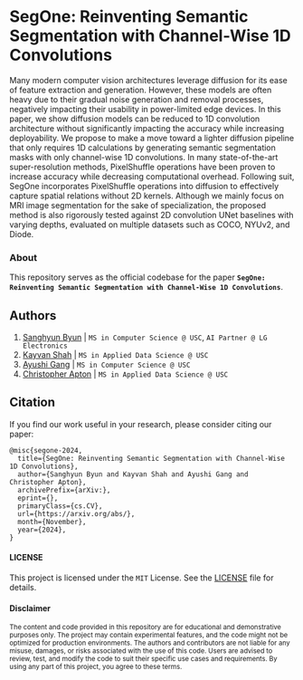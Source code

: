 # SegOne: Reinventing Semantic Segmentation with Channel-Wise 1D Convolutions

Many modern computer vision architectures leverage diffusion for its ease of feature extraction and generation. However, these models are often heavy due to their gradual noise generation and removal processes, negatively impacting their usability in power-limited edge devices. In this paper, we show diffusion models can be reduced to 1D convolution architecture without significantly impacting the accuracy while increasing deployability. We propose to make a move toward a lighter diffusion pipeline that only requires 1D calculations by generating semantic segmentation masks with only channel-wise 1D convolutions. In many state-of-the-art super-resolution methods, PixelShuffle operations have been proven to increase accuracy while decreasing computational overhead. Following suit, SegOne incorporates PixelShuffle operations into diffusion to effectively capture spatial relations without 2D kernels. Although we mainly focus on MRI image segmentation for the sake of specialization, the proposed method is also rigorously tested against 2D convolution UNet baselines with varying depths, evaluated on multiple datasets such as COCO, NYUv2, and Diode. 

### About
This repository serves as the official codebase for the paper __`SegOne: Reinventing Semantic Segmentation with Channel-Wise 1D Convolutions`__.

## Authors
1. [Sanghyun Byun](https://shbyun080.github.io/) | `MS in Computer Science @ USC`, `AI Partner @ LG Electronics`
3. [Kayvan Shah](https://github.com/KayvanShah1) | `MS in Applied Data Science @ USC`
2. [Ayushi Gang](https://github.com/) | `MS in Computer Science @ USC`
4. [Christopher Apton](https://github.com/chrisapton) | `MS in Applied Data Science @ USC`

## Citation
If you find our work useful in your research, please consider citing our paper:
```
@misc{segone-2024,
  title={SegOne: Reinventing Semantic Segmentation with Channel-Wise 1D Convolutions},
  author={Sanghyun Byun and Kayvan Shah and Ayushi Gang and Christopher Apton},
  archivePrefix={arXiv:},
  eprint={},
  primaryClass={cs.CV},
  url={https://arxiv.org/abs/}, 
  month={November},
  year={2024},
}
```

#### LICENSE
This project is licensed under the `MIT` License. See the [LICENSE](LICENSE) file for details.

#### Disclaimer
<sub>
The content and code provided in this repository are for educational and demonstrative purposes only. The project may contain experimental features, and the code might not be optimized for production environments. The authors and contributors are not liable for any misuse, damages, or risks associated with the use of this code. Users are advised to review, test, and modify the code to suit their specific use cases and requirements. By using any part of this project, you agree to these terms.
</sub>
